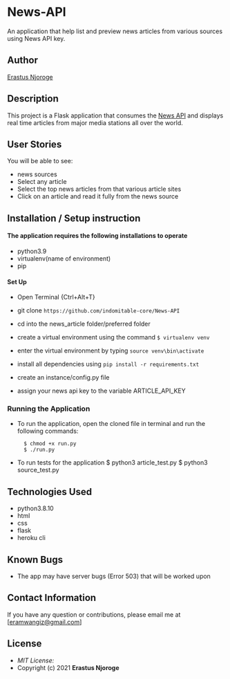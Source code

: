 # News-API
An application that help list and preview news articles from various sources using News API key.   

## Author

[Erastus Njoroge](https://github.com/indomitable-core)

## Description

This project is a Flask application that consumes the [News API](https://newsapi.org/) and displays real time articles from major media stations all over the world.

## User Stories

You will be able to see:

- news sources
- Select any article
- Select the top news articles from that various article sites
- Click on an article and read it fully from the news source

## Installation / Setup instruction

#### The application requires the following installations to operate

- python3.9
- virtualenv(name of environment)
- pip

#### Set Up

- Open Terminal {Ctrl+Alt+T}

- git clone `https://github.com/indomitable-core/News-API`

- cd into the news_article folder/preferred folder

- create a virtual environment using the command `$ virtualenv venv`

- enter the virtual environment by typing `source venv\bin\activate`

- install all dependencies using `pip install -r requirements.txt`

- create an instance/config.py file
- assign your news api key to the variable ARTICLE_API_KEY

### Running the Application

- To run the application, open the cloned file in terminal and run the following commands:

        $ chmod +x run.py
        $ ./run.py

- To run tests for the application
  $ python3 article_test.py
  $ python3 source_test.py

## Technologies Used

- python3.8.10
- html
- css
- flask
- heroku cli

## Known Bugs

- The app may have server bugs (Error 503) that will be worked upon

## Contact Information

If you have any question or contributions, please email me at [eramwangiz@gmail.com]

## License

- _MIT License:_
- Copyright (c) 2021 **Erastus Njoroge**